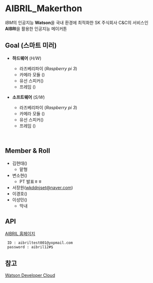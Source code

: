 # AIBRIL_Makerthon
*IBM*의 인공지능 **Watson**을 국내 환경에 최적화한 SK 주식회사 C&C의 서비스인 **AIBRI**을 활용한 인공지능 메이커톤

## Goal (스마트 미러)

- **하드웨어** (*H/W*)
  - 라즈베리파이 (*Raspberry pi 3*)
  - 카메라 모듈 ()
  - 유선 스피커()
  - 프레임 ()

- **소프트웨어** (*S/W*)
  - 라즈베리파이 (*Raspberry pi 3*)
  - 카메라 모듈 ()
  - 유선 스피커()
  - 프레임 ()
  
  
## Member & Roll

- 김현태()
    - 맡형
- 변소현()
    - PT 발표ㅎㅎ 
- 서장원(wkddnjset@naver.com) 
- 이경호()
- 이성민()
    - 막내

## API

[AIBRIL 홈페이지](www.aibril.com)

     ID : aibriltest001@yopmail.com
     password : aibril12#$
     
## 참고
[Watson Developer Cloud](https://github.com/watson-developer-cloud)

